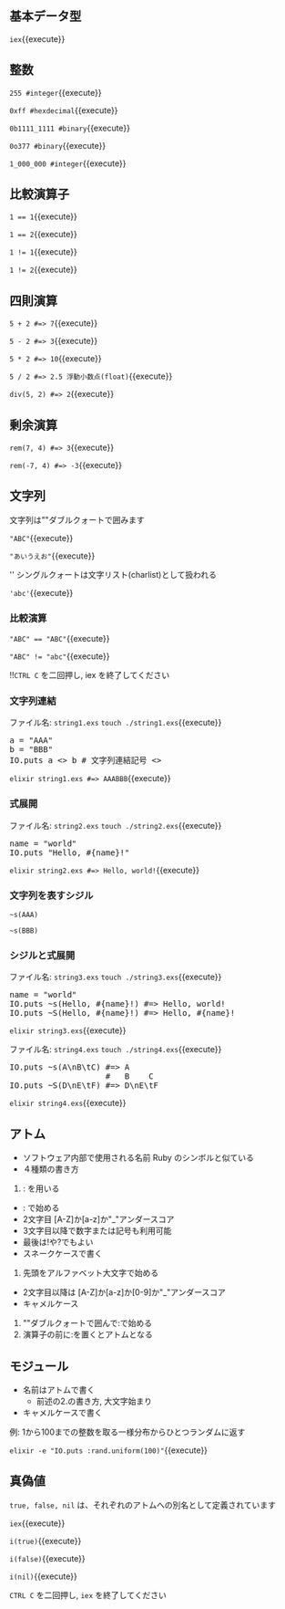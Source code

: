 ## 基本データ型

`iex`{{execute}}

## 整数

`255 #integer`{{execute}}

`0xff #hexdecimal`{{execute}}

`0b1111_1111 #binary`{{execute}}

`0o377 #binary`{{execute}}

`1_000_000 #integer`{{execute}}

## 比較演算子

`1 == 1`{{execute}}

`1 == 2`{{execute}}

`1 != 1`{{execute}}

`1 != 2`{{execute}}

## 四則演算

`5 + 2 #=> 7`{{execute}}

`5 - 2 #=> 3`{{execute}}

`5 * 2 #=> 10`{{execute}}

`5 / 2 #=> 2.5 浮動小数点(float)`{{execute}}

`div(5, 2) #=> 2`{{execute}}

## 剰余演算

`rem(7, 4) #=> 3`{{execute}}

`rem(-7, 4) #=> -3`{{execute}}

## 文字列

文字列は""ダブルクォートで囲みます

`"ABC"`{{execute}}

`"あいうえお"`{{execute}}

'' シングルクォートは文字リスト(charlist)として扱われる

`'abc'`{{execute}}

### 比較演算

`"ABC" == "ABC"`{{execute}}

`"ABC" != "abc"`{{execute}}

!!`CTRL C` を二回押し, iex を終了してください

### 文字列連結

ファイル名: `string1.exs`
`touch ./string1.exs`{{execute}}

<pre class="file" data-filename="string1.exs" data-target="replace">
a = "AAA"
b = "BBB"
IO.puts a <> b # 文字列連結記号 <>
</pre>

`elixir string1.exs #=> AAABBB`{{execute}}

### 式展開

ファイル名: `string2.exs`
`touch ./string2.exs`{{execute}}

<pre class="file" data-filename="string2.exs" data-target="replace">
name = "world"
IO.puts "Hello, #{name}!"
</pre>

`elixir string2.exs #=> Hello, world!`{{execute}}

### 文字列を表すシジル

`~s(AAA)`

`~s(BBB)`

### シジルと式展開

ファイル名: `string3.exs`
`touch ./string3.exs`{{execute}}

<pre class="file" data-filename="string3.exs" data-target="replace">
name = "world"
IO.puts ~s(Hello, #{name}!) #=> Hello, world!
IO.puts ~S(Hello, #{name}!) #=> Hello, #{name}!
</pre>

`elixir string3.exs`{{execute}}

ファイル名: `string4.exs`
`touch ./string4.exs`{{execute}}

<pre class="file" data-filename="string4.exs" data-target="replace">
IO.puts ~s(A\nB\tC) #=> A
                    #   B    C
IO.puts ~S(D\nE\tF) #=> D\nE\tF
</pre>

`elixir string4.exs`{{execute}}

## アトム

* ソフトウェア内部で使用される名前 Ruby のシンボルと似ている
* ４種類の書き方

1. : を用いる
  - : で始める
  - 2文字目 [A-Z]か[a-z]か"_"アンダースコア
  - 3文字目以降で数字または記号も利用可能
  - 最後は!や?でもよい
  - スネークケースで書く
1. 先頭をアルファベット大文字で始める
  - 2文字目以降は [A-Z]か[a-z]か[0-9]か"_"アンダースコア
  - キャメルケース
1. ""ダブルクォートで囲んで:で始める
1. 演算子の前に:を置くとアトムとなる

## モジュール

- 名前はアトムで書く
  - 前述の2.の書き方, 大文字始まり
- キャメルケースで書く

例: 1から100までの整数を取る一様分布からひとつランダムに返す

`elixir -e "IO.puts :rand.uniform(100)"`{{execute}}

## 真偽値

`true, false, nil` は、それぞれのアトムへの別名として定義されています

`iex`{{execute}}

`i(true)`{{execute}}

`i(false)`{{execute}}

`i(nil)`{{execute}}

`CTRL C` を二回押し, `iex` を終了してください
